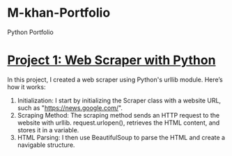 # M-khan-Portfolio
Python Portfolio
# [Project 1: Web Scraper with Python](https://github.com/muhammadkhan2200/Web-Scraper-with-Python/blob/main/README.md#web-scraper-with-python)
In this project, I created a web scraper using Python's urllib module. Here’s how it works:
1. Initialization: I start by initializing the Scraper class with a website URL, such as "https://news.google.com/".
2. Scraping Method: The scraping method sends an HTTP request to the website with urllib. request.urlopen(), retrieves the HTML content, and stores it in a variable.
3. HTML Parsing: I then use BeautifulSoup to parse the HTML and create a navigable structure.
